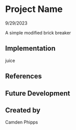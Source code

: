 # Project Name

9/29/2023

A simple modified brick breaker


## Implementation

juice


## References


## Future Development


## Created by
Camden Phipps

